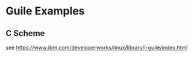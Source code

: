 # Guile Examples

## C Scheme
see https://www.ibm.com/developerworks/linux/library/l-guile/index.html
